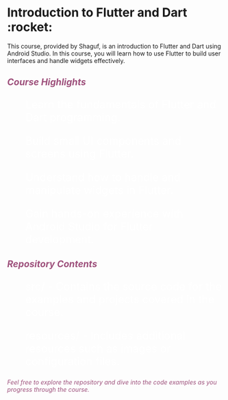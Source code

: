 <h1>Introduction to Flutter and Dart :rocket:</h1>
<p>This course, provided by Shaguf, is an introduction to Flutter and Dart using Android Studio. In this course, you will learn how to use Flutter to build user interfaces and handle widgets effectively.</p>

<h2 style="font-style:italic; color: rgb(158, 81, 124);">Course Highlights</h2>
<ol style="font-size: 25px; color: white;" >Learn the fundamentals of Flutter and Dart programming.</ol>
<ol style="font-size: 25px; color: white;" >Build small UI components and screens using Flutter.</ol>
<ol style="font-size: 25px; color: white;" >Understand how to handle and manipulate widgets in Flutter.</ol>
<ol style="font-size: 25px; color: white;" >Gain hands-on experience with Android Studio for Flutter development.</ol>


<h2 style="font-style:italic; color: rgb(158, 81, 124);">Repository Contents</h2>
<ol style="font-size: 25px; color: white;" >src/ - Contains the source code for the examples and projects covered in the course.</ol>
<ol style="font-size: 25px; color: white;" >resources/ - Includes additional resources such as images or configuration files.</ol>


<p style="font-style:italic; color: rgb(158, 81, 124);">Feel free to explore the repository and dive into the code examples as you progress through the course.</p>

